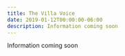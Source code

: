 ```yaml
---
title: The Villa Voice
date: 2019-01-12T00:00:00-06:00
description: Information coming soon
---
```

Information coming soon
